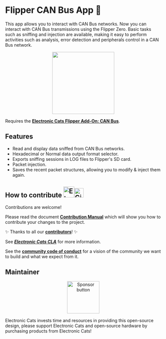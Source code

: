 # Flipper CAN Bus App 🐬
This app allows you to interact with CAN Bus networks. Now you can interact with CAN Bus transmissions using the Flipper Zero. Basic tasks such as sniffing and injection are available, making it easy to perform activities such as analysis, error detection and peripherals control in a CAN Bus network.

<p align=center>
 <a href="https://github.com/ElectronicCats/flipper-MCP2515-CANBUS/wiki">
  <img width=200 src="https://github.com/ElectronicCats/flipper-MCP2515-CANBUS/assets/107638696/75e82f16-ae59-4d86-a465-6c6e6b761e80" />
 </a>
</p>

Requires the [**Electronic Cats Flipper Add-On: CAN Bus**](https://electroniccats.com/?s=Flipper+Add-On&post_type=product&product_cat=).

## Features
  * Read and display data sniffed from CAN Bus networks.
  * Hexadecimal or Normal data output format selector.
  * Exports sniffing sessions in LOG files to Flipper's SD card.
  * Packet injection.
  * Saves the recent packet structures, allowing you to modify & inject them again.

## How to contribute <img src="https://electroniccats.com/wp-content/uploads/2018/01/fav.png" alt="Electronic Cats Logo" height="35"/><img src="https://raw.githubusercontent.com/gist/ManulMax/2d20af60d709805c55fd784ca7cba4b9/raw/bcfeac7604f674ace63623106eb8bb8471d844a6/github.gif" alt="GitHub Logo" height="30"/>

Contributions are welcome!

Please read the document [**Contribution Manual**](https://github.com/ElectronicCats/electroniccats-cla/blob/main/electroniccats-contribution-manual.md)  which will show you how to contribute your changes to the project.

✨ Thanks to all our [**contributors**](https://github.com/ElectronicCats/flipper-MCP2515-CANBUS/graphs/contributors)! ✨

See [**_Electronic Cats CLA_**](https://github.com/ElectronicCats/electroniccats-cla/blob/main/electroniccats-cla.md) for more information.

See the  [**community code of conduct**](https://github.com/ElectronicCats/electroniccats-cla/blob/main/electroniccats-community-code-of-conduct.md) for a vision of the community we want to build and what we expect from it.

## Maintainer

<p align="center">
 <a href="https://github.com/sponsors/ElectronicCats">
  <img src="https://electroniccats.com/wp-content/uploads/2020/07/Badge_GHS.png" alt="Sponsor button" height="104" />
 </a>
</p>

Electronic Cats invests time and resources in providing this open-source design, please support Electronic Cats and open-source hardware by purchasing products from Electronic Cats!
